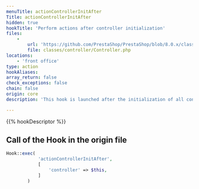 ```yaml
---
menuTitle: actionControllerInitAfter
Title: actionControllerInitAfter
hidden: true
hookTitle: 'Perform actions after controller initialization'
files:
    -
        url: 'https://github.com/PrestaShop/PrestaShop/blob/8.0.x/classes/controller/Controller.php'
        file: classes/controller/Controller.php
locations:
    - 'front office'
type: action
hookAliases: 
array_return: false
check_exceptions: false
chain: false
origin: core
description: 'This hook is launched after the initialization of all controllers'

---
```


{{% hookDescriptor %}}

## Call of the Hook in the origin file

```php
Hook::exec(
            'actionControllerInitAfter',
            [
                'controller' => $this,
            ]
        )
```
